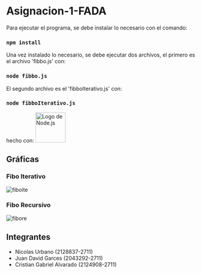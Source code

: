# Asignacion-1-FADA

Para ejecutar el programa, se debe instalar lo necesario con el comando:

### `npm install`

Una vez instalado lo necesario, se debe ejecutar dos archivos, el primero es el archivo 'fibbo.js' con:

### `node fibbo.js`

El segundo archivo es el 'fibboIterativo.js' con:

### `node fibboIterativo.js`

hecho con:
[<img src="https://nodejs.org/static/images/logo.svg" alt="Logo de Node.js" width="80"/>](https://nodejs.org/)

## **Gráficas**
### Fibo Iterativo
![fiboite](Images/FibboIterativo.png)
### Fibo Recursivo
![fibore](Images/FibboRecursivo.png)

## Integrantes
- Nicolas Urbano (2128837-2711)
- Juan David Garces (2043292-2711)
- Cristian Gabriel Alvarado (2124908-2711)
